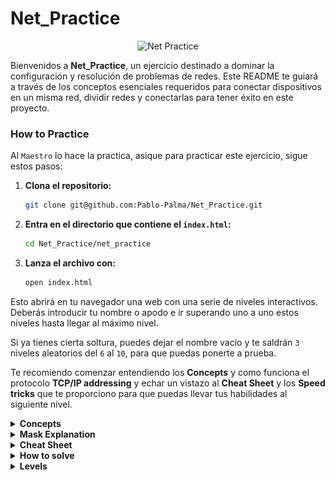 # Net_Practice

<p align="center">
  <img src="https://github.com/ayogun/42-project-badges/blob/main/badges/netpracticem.png" alt="Net Practice">
</p>

Bienvenidos a **Net_Practice**, un ejercicio destinado a dominar la configuración y resolución de problemas de redes. Este README te guiará a través de los conceptos esenciales requeridos para conectar dispositivos en un misma red, dividir redes y conectarlas para tener éxito en este proyecto.

### How to Practice

Al `Maestro` lo hace la practica, asique para practicar este ejercicio, sigue estos pasos:

1. **Clona el repositorio:**
   ```bash
   git clone git@github.com:Pablo-Palma/Net_Practice.git
   ```

2. **Entra en el directorio que contiene el `index.html`:**
   ```bash
   cd Net_Practice/net_practice
   ```

3. **Lanza el archivo con:**
   ```bash
   open index.html
   ```

Esto abrirá en tu navegador una web con una serie de niveles interactivos. Deberás introducir tu nombre o apodo e ir superando uno a uno estos niveles hasta llegar al máximo nivel.

Si ya tienes cierta soltura, puedes dejar el nombre vacío y te saldrán `3` niveles aleatorios del `6` al `10`, para que puedas ponerte a prueba.

Te recomiendo comenzar entendiendo los **Concepts** y como funciona el protocolo **TCP/IP addressing** y echar un vistazo al **Cheat Sheet** y los **Speed tricks** que te proporciono para que puedas llevar tus habilidades al siguiente nivel.


<details>
<summary><strong>Concepts</strong></summary>
  
### 1. TCP/IP
**IP (Internet Protocol Adresses):** Una cadena única de números separados por puntos (IPv4) o dos puntos (IPv6) que identifica un dispositivo en una red. Una dirección IP consta de dos partes principales: el **Network Id** y el **Host Id**, diferenciados por una **Subnet Mask** o máscara de subred. Por ejemplo, en la dirección IP `192.168.1.1/24`, el Network Id es `192.168.1` y el Host Id  es `1` .

#### Subcomponentes:
- **Subnet Mask:** Una combinación de bits que enmascara la dirección IP y divide los componentes de red y host.
- **Network Id:**  La parte de la dirección IP que identifica la red específica.
- **Host Id:** La parte de la dirección IP que identifica el dispositivo específico en la red.

### 2. IPv4 vs IPv6

La transición de IPv4 a IPv6 ha introducido cambios significativos en la tecnología del protocolo de internet. A continuación se muestra una tabla comparativa que destaca las diferencias clave entre estas dos versiones:

| Característica         | IPv4                                       | IPv6                                                  |
|------------------------|--------------------------------------------|-------------------------------------------------------|
| **Año de Despliegue**  | 1981                                       | 1998                                                  |
| **Capacidad de Bits**  | 32 bits                                    | 128 bits                                              |
| **Número de Direcciones**| ~4.3 mil millones                         | ~340 undecillones (3.4 × 10^38)                        |
| **Notación de Direcciones**   | Decimal separado por puntos (ej. 192.108.42.64)       | Hexadecimal separado por dos puntos (ej. 2002:0de6:0001:0042:0100:8c2e:0370:7234) |
| **Configuración**      | Configuración manual o DHCP                | Soporta auto-configuración y más opciones automáticas |
| **Uso de Direcciones** | Reutilización de direcciones por limitación de espacio | Cada dispositivo puede tener su propia dirección única |

### 3. Dispositivos

- **Switch:** Conecta dispositivos dentro del mismo segmento de red, reduciendo colisiones de tráfico de datos y gestionando efectivamente el flujo de datos a través de direcciones MAC (Control Media Access).
- **Router:** Enlaza múltiples redes o subredes, ya sean LAN (Red de Área Local) o WAN (Wide Area Network). Asegura la ruta óptima del tráfico, asigna IPs locales y realiza la traducción de direcciones mediante NAT (Network Address Translation). Componentes clave en su tabla de enrutamiento incluyen:
  - **Next Hop:** Indica la dirección IP del próximo router donde se enviarán los paquetes de datos.
  - **Destination:** Especifica la red de destino para los paquetes de datos.

- **Módem:** Un dispositivo que modula y demodula señales digitales y analógicas, permitiendo la conexión de una red a internet al traducir datos entre estos dos tipos de señales.

### 4. Subnetting

Subnetting implica dividir una red IP física en múltiples subredes lógicas. Cada subred opera independientemente en el nivel de envío y recepción de paquetes, aunque todas pertenecen a la misma red física y dominio.

### 5. Dirección Loopback

Un rango de dirección IP especial (127.0.0.0 a 127.255.255.255) reservado para comunicaciones internas dentro de un dispositivo. Esto permite que un dispositivo envíe y reciba paquetes hacia y desde sí mismo, lo cual es crucial para pruebas y gestión de redes.
  
</details>

<details>
<summary><strong>Mask Explanation</strong></summary>

### Introducción a la Máscara de Subred

**Contexto Inicial:**
Suponemos que la ID de red (Network ID) abarca los tres primeros octetos y solo interactuamos con el último octeto que va desde `192.168.1.0` hasta `192.168.1.255`.

**Detalles del Último Octeto:**
Este último octeto consta de 8 bits, cada uno de los cuales puede ser `0` o `1`. Si todos los bits están activados (`11111111`), el resultado es `2^8 = 256`.

**División de la IP:**
La dirección IP puede dividirse en **Network ID** y **Host ID** usando la máscara de subred. Asignando una máscara en notación CIDR `/24`, estaríamos designando los tres primeros octetos (24 bits) para la **Network ID** y solo el último octeto para el host, cubriendo así un rango de `192.168.1.0` a `192.168.1.255` con 256 IPs posibles.

### Subdivisión de la Red

**Aplicación de la Máscara /25:**
Podemos subdividir esta red en dos redes de igual tamaño usando una máscara `/25`, lo que deja libres solo los 7 últimos bits para el host. Esto convierte la red original en dos redes:

- **Primera Red:** `192.168.1.0/25` que alberga 128 IPs desde `192.168.1.0` hasta `192.168.1.128`.
- **Segunda Red:** `192.168.1.128/25` que alberga 128 IPs desde `192.168.1.128` hasta `192.168.1.255`.

**Notación de la Subnet Mask:**
Alternativamente, en lugar de usar la notación CIDR, podemos emplear la subnet mask directa `/25`, que corresponde a `255.255.255.128`. Esta máscara en binario es `11111111.11111111.11111111.10000000`, donde el primer bit `2^7 = 128` indica que cada segmento de red con esta máscara abarca 128 IPs posibles.

**Nota Adicional:**
Dado que el proceso puede parecer complejo, se incluye un cheat sheet que facilita la conversión de CIDR a Subnet Mask en 60 segundos.

</details>

<details >
<summary><strong>Cheat Sheet</strong></summary>

### Cheat Sheet

La forma de interpretar esta **Tabla de Conversión** es la siguiente, cuando queremos descubrir a que red pertenece una ip, por ejemplo `255.255.255.192/26`, observamos que tiene una máscara `CDIR` `/26`, equivalente a `Subnet Mask` `192`, lo que nos indica que estamos dividiendo el 4º octeto en **Group Sizes** de 64 ips.

De esta forma deducimos que son 4 subredes: `256 / 64` = `4`.
Con esta tabla y una serie de **steps** que te explicaré en la siguiente sección: **How to solve** podrás resolver cualquiér problema de subnetting en menos de 60 segundos, pero primero te explicaré como crear esta tabla desde cero.

| Tamaño de Grupo | 128 | 64 | 32 | 16 | 8 | 4 | 2 | 1 |
|-----------------|-----|----|----|----|---|---|---|---|
| Máscara de Subred | 128 | 192| 224| 240| 248| 252| 254| 255 |
| CIDR             | /25 | /26| /27| /28| /29| /30| /31| /32 |

**Pasos para Crear la Tabla:**
1. **Primera fila:** Representa las potencias de 2, desde `2^7` hasta `2^0`.
2. **Segunda fila:** Se obtiene restando a 256 (número total de IPs en un octeto), el tamaño de grupo correspondiente.
3. **Cálculo CIDR:** Comenzando desde la izquierda, con `/25` tomando el primer bit del cuarto octeto hasta cubrir todos los bits posibles en cuatro octetos.

si necesitas dividir el tercer octeto, unicamente tienes que añadir una fila más, empezando por le `/24`de derecha a izquierda. 

</details>

<details>
<summary><strong>How to solve</strong></summary>


# How to solve

Primero abordemos una serie de conceptos :
  # Concepts:

   - **Network id**: La parte de la dirección IP que identifica la red específica.
   - **First id**: Primera ip util, la obtenemos sumando uno a la **Network id**
   - **Last id**:  última ip util, la obtenemos restando uno a la **Broadcast id**
   - **Broadcast id**: Dirección de red utilizada para transmitir a todos los dispositivos conectados a una red de comunicaciones de acceso múltiple.

![Imagen de Subnetting](images/mask.png)

Ahora que sabes crear tu propio **Cheat Sheet**, y conoces los conceptos necesarios, no hay escusas, podrás resolver cualquier problema de **Subnetting** en menos de 60 segundos siguiendo estos pasos:

### **Steeps**.

Supongamos que queremos averiguar a que red pertenece la siguiente **IP: 10.2.2.199/26**

#### **Paso 1: Analizar la Máscara de Subred**

- **Máscara de Subred:** `/26` que corresponde a `255.255.255.192`. Esto se deriva del patrón binario `11000000`, que indica:
  - `2^7 = 128`
  - `2^6 = 64`
  - Suma de bits: `128 + 64 = 192`
- Con esta configuración, disponemos de 6 bits para el host, dividiendo la red en 4 subredes que cubren 64 IPs cada una.

#### **Paso 2: Identificar las Subredes y Posicionar la IP Dada**

- **Subredes Disponibles:**
  1. `10.2.2.0` a `10.2.2.63`
  2. `10.2.2.64` a `10.2.2.127`
  3. `10.2.2.128` a `10.2.2.191`
  4. `10.2.2.192` a `10.2.2.255` (la subred de interés)

- **Detalles de la Subred de Interés:**
  - **Network ID:** `10.2.2.192`
  - **First ID:** `10.2.2.193`
  - **Last ID:** `10.2.2.253`
  - **Broadcast ID:** `10.2.2.254`
  - **Next ID:** `10.2.2.255`

- **Posición de la IP `10.2.2.199/26`:** 
  - Se encuentra dentro de la cuarta subred (`10.2.2.192` a `10.2.2.254`).
  - **Disponibilidad de Direcciones:** `64 - 2 = 62` direcciones, desde la `First ID` hasta la `Last ID`.


 Si se utilizara un CIDR `/29`, el proceso implicaría contar de 8 en 8 desde `10.2.2.0` hasta `10.2.2.192`, lo que puede resultar en un proceso realmente lento y aburrido por eso voy a presentarte en el siguiente apartado unos **Speed Tricks** que llevarán tu eficiencia al siguiente nivel.

 # Speed Tricks:

Para simplificar el proceso a la hora de buscar a qué subred pertenece una ip, especialmente cuando el GROUP SIZE es pequeño, puedes utilizar estos trucos:

**1. Multiplicar el GROUP SIZE por 10:**
   - Ejemplo: 8 * 10 = 80; Resultados: .8, .80, .160

**2. Multiplicar el GROUP SIZE por 2:**
   - Resultados: .8 -> .80 -> .160 (multiplicar .80 por 2)

**3. Todos los grupos pasan por 128**, así que podemos partir de este número para iniciar la búsqueda.

**4. Todos los grupos pasan por la subnet mask de su izquierda en la cheat sheet**, por lo tanto, es un buen momento para hacer uso de esta, y en caso de pasarnos, empezar por una ip superior y restar el GROUP SIZE hasta encontrar el segmento al que pertenece nuestra ip objetivo.

</details>

<details>
<summary><strong>Levels</strong></summary>

- <details>
  <summary><strong>Level 6</strong></summary>

     ## Nivel 6: Configuración de Redes con Router
  
  ### Estructura de la Red
  El nivel 6 involucra dos redes conectadas por un router:
  - **Primera red:** Directamente conectada a `internet`.
  - **Segunda red:** Conectada a través de un switch, terminando en `Host A`.
  
  ### Configuración de la Segunda Red
  Para la segunda red, se aplican las siguientes configuraciones:
  - **Máscara de Subred:** `255.255.255.128` (`/25`)
  - **Dirección IP de Host A:** `110.98.32.227`
  
  ### División de la Red
  La red `110.98.32.0/24` se divide en dos grupos de 128 direcciones IP cada uno. Utilizaremos el segundo grupo, que comprende:
  - **ID de Red:** `110.98.32.128`
  - **ID de Broadcast:** `110.98.32.255`
  
  Las direcciones válidas para la interfaz del router están entre `110.98.32.129` y `110.98.32.254`, excluyendo los IDs de red y broadcast.
  
  ### Objetivo Clave
  Es crucial asegurarse de que el destino del tráfico de internet esté configurado para apuntar a la red `110.98.32.128/25` para facilitar el flujo adecuado del tráfico.


  
  <img src="images/Level6.png" alt="Level 6 image" width="85%" height="85%">

  </details>

- <details>
  <summary><strong>Level 7</strong></summary>

  ### Descripción del Escenario
  Este nivel involucra la configuración de una conexión entre dos routers, cada uno conectando un host. Se requiere dividir la red `105.198.14.0/24`.

  ### División de la Red
  Para una organización eficiente, la red se divide en `4` subredes de `64` IPs cada una, utilizando una máscara de subred `/26`:
  - **Primera Subred:** Utilizada para conectar `A1` y `R1` (Direcciones entre .0 y .64).
  - **Última Subred:** (Direcciones entre .192 y .255) Usada para conectar los dos routers.
  - **Segunda o Tercera Subred:** Para conectar `R2` y `C1`. (Direcciones entre .64 y .192).
 
  Es esencial evitar el `overlapping`.

  ### Configuración de la Tabla de Enrutamiento
  - **Destinos:** Los destinos pueden configurarse con los valores por defecto.
  - **Next Hop:** Es crucial que el `Next Hop` en los routers esté configurado para apuntarse entre sí, permitiendo un intercambio eficiente de tráfico. Los hosts deben apuntar al router siguiente.

  ![Diagrama del Nivel 7](images/Level7.png)

  </details>

- <details>
  <summary><strong>Level 8</strong></summary>

    ### Descripción del Escenario
  En el nivel 8, dos routers forman el núcleo de la configuración:
  - **R1:** Conectado directamente a internet.
  - **R2:** Conecta dos redes que a su vez conectan los hosts `D` y `C`.

  ### Configuración de Conexión entre Routers
  Se prefiere utilizar una máscara de red `/30` para la conexión entre routers, proporcionando 4 IPs:
  - **ID de Red:** Excluida.
  - **ID de Broadcast:** Excluida.
  - **IPs Disponibles:** Dos, utilizadas para los interfaces de `R1` y `R2` respectivamente.
  
  El **Next Hop** de `R2` utiliza la IP de la interfaz `R13`, y la interfaz `R21` puede usar una IP menor dentro del mismo rango.

  ### Subnetting y Conexión a Internet
  Se realiza subnetting en la red `158.46.67.0/26` con una máscara `/28`, que proporciona 16 IPs por subred:
  - **Para Host D:** Utiliza cualquiera de las primeras 16 IPs (excluyendo ID de red y broadcast).
  - **Para Host C:** Ocupa el rango de `.17` a `.30` bajo la misma máscara `/28`, asegurando no solapar con el rango usado para los routers.

  ### Rutas y Enrutamiento
  - **Destino de la Red de Hosts:** `158.46.67.0/26`.
  - **Next Hop de Internet:** Debe configurarse en la interfaz del siguiente router.

  ![Diagrama del Nivel 8](images/Level8.png)

  </details>

- <details>
  <summary><strong>Level 9</strong></summary>

  
  ### Descripción General
  Este nivel presenta la tarea de conectar tres redes a internet, con enfoques específicos para los Hosts A y B, y para los Hosts C y D, coordinados a través de dos routers, R1 y R2.

  ### Paso 1: Conexión de los Hosts C y D
  - **IP de la interfaz R23:** `94.8.218.81` con una máscara `/18`.
  - **Rango de Red D:** 
    - **Network ID:** `94.8.192.0/18`
    - **Broadcast ID:** `94.8.255.255/18`
  - **Rango de Red C:** 
    - Puedes establecer cualquier IP válida de tu elección para el **Host C**, Para simplificar, se usará la red `42.24.42.0/25`, dividiéndola en dos subredes de 128 IPs cada una, y se empleará la primera para el **Host C**, dandote libre elección entre los valores de:
      - **Network ID:** `42.24.42.0/25`
      - **Broadcast ID:** `42.24.42.128/25`  

  ### Paso 2: Conexión de los dos Routers
  - **Configuración de Máscara CDIR `/30` para R1 y R2:** Esta configuración proporciona 4 IPs, dos de las cuales son útiles.
  - **Ejemplo de Red:** `192.32.4.0/30`.
  - Es esencial que cada Router apunte su **Next Hop** al otro router. Además, el destino en el primer router debe incluir tanto la red del `Host C` para acceso a `internet` como la del `Host D` para la conexión con `Host A`.

  ### Paso 3: Conexión de los Hosts A y B
  - Se conectan tres dispositivos en la misma red `33.63.9.0/25`.
  - Es importante que el **Next Hop** en ambos Hosts A y B apunte a la interfaz de R11.

  ### Paso 4: Configuración de la Tabla de Enrutamiento de Internet
  - **Next Hop:** Configurado para apuntar a la interfaz del router.
  - **Destinos:** Debe configurarse para incluir las redes del Host C `42.24.42.0/25` y la red que conecta A y B `33.63.9.0/25`, que son esenciales para la conexión a internet.

  ![Diagrama del Nivel 9](images/Level9.png)
  
  </details>

- <details>
  <summary><strong>Level 10</strong></summary>

  ### Descripción General
  Último nivel! No es tan complicado como parece. Tenemos un esquema donde el router **R1** conecta internet con los dos primeros hosts a través de un switch, y también conecta con otro router, **R2**, que a su vez conecta dos redes que terminan en **Host 3** y **Host 4**.

  La clave aquí es que los hosts 1, 3 y 4 deben conectarse a internet, pero la tabla de enrutamiento de internet solo reconoce un `destino` para todo el rango `140.45.158.0/24`.

  ### Paso 1: Conexión de los Primeros Dos Hosts
  - Se asigna una máscara `/25`, permitiendo IPs en el último octeto desde `.0` a `.128`.

  ### Paso 2: Conexión entre Routers R1 y R2
  - Se establece una máscara `/30` (`255.255.255.252`), lo que nos deja 4 IPs, dos de las cuales son efectivamente útiles después de excluir la **Network ID** y la **Broadcast ID**.

  ### Paso 3: Conexión de los Últimos Dos Hosts
  - Hosts 3 y 4 se conectan a **R2** bajo una máscara `255.255.255.192` (`/26`), ocupando desde `.128` a `.192`.
  - Para evitar solapamientos con la red `140.45.158.252/30` usada entre R1 y R2, aplicamos para el Host 4 una máscara `/27` que cubre 32 IPs, usando el rango `140.45.158.192` a `140.45.158.224`.

  ![Diagrama del Nivel 10](images/Level10.png)

  Si has llegado hasta aquí, supongo que, eres de ese tipo de persona que comienza un libro por la última página o qué te ha sido útil esta guía.
  
  Enhorabuena!, estás a un paso de convertirte en un `master` del `Networking` y ese paso es la práctica.
  Si te ha servido esta guía no dudes en darle una estrella al repo para consultarlo más adelante y compartirlo con tus amigos para que también se conviertan en unos `Masters!`.

  No dudes en contactarme si te ha quedado alguna duda o quieres aportar mejoras, un saludo.

  Pablo Palma.
</details>                            
